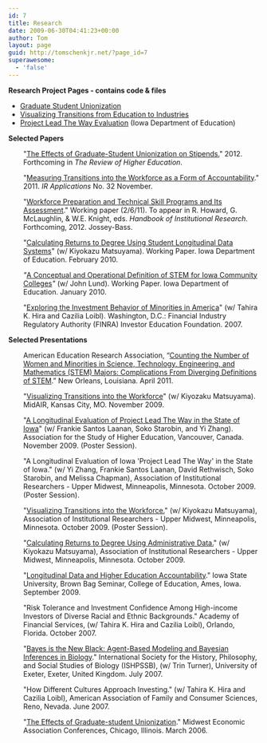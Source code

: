 ```yaml
---
id: 7
title: Research
date: 2009-06-30T04:41:23+00:00
author: Tom
layout: page
guid: http://tomschenkjr.net/?page_id=7
superawesome:
  - 'false'
---
```

<strong>Research Project Pages - contains code &amp; files
</strong>
<ul>
	<li><a href="http://tomschenkjr.net/research/graduate-student-unionization/">Graduate Student Unionization</a></li>
	<li><a href="http://tomschenkjr.net/research/visualizing-transitions-from-education-to-industries/">Visualizing Transitions from Education to Industries</a></li>
	<li><a href="http://www.iowa.gov/educate/index.php?option=com_content&amp;view=article&amp;id=1846&amp;catid=184&amp;Itemid=1430">Project Lead The Way Evaluation</a> (Iowa Department of Education)</li>
</ul>
<strong>Selected Papers</strong>
<p style="padding-left: 30px;">"<a href="http://tomschenkjr.net/wordpress/wp-content/uploads/2009/07/eegsu.pdf">The Effects of Graduate-Student Unionization on Stipends.</a>" 2012. Forthcoming in <em>The Review of Higher </em><em>Education</em>.</p>
<p style="padding-left: 30px;">"<a href="http://www3.airweb.org/images/irapps32.pdf">Measuring Transitions into the Workforce as a Form of Accountability</a>." 2011. <em>IR Applications</em> No. 32 November.</p>
<p style="padding-left: 30px;">"<a href="http://tomschenkjr.net/wordpress/wp-content/uploads/2011/02/workforce-and-technical-skill-education-and-its-assessment-2011-02-06.pdf">Workforce Preparation and Technical Skill Programs and Its Assessment</a>." Working paper (2/6/11). To appear in R. Howard, G. McLaughlin, &amp; W.E. Knight, eds. <em>Handbook of Institutional Research</em>. Forthcoming, 2012. Jossey-Bass.</p>
<p style="padding-left: 30px;">"<a href="http://tomschenkjr.net/wordpress/wp-content/uploads/2010/02/calculating-the-rate-of-return-using-state-longitudinal-data.pdf">Calculating Returns to Degree Using Student Longitudinal Data Systems</a>" (w/ Kiyokazu Matsuyama). Working Paper. Iowa Department of Education. February 2010.</p>
<p style="padding-left: 30px;"><em>"</em><a href="http://tomschenkjr.net/wordpress/wp-content/uploads/2010/01/defining-stem-2010-1-11.pdf">A Conceptual and Operational Definition of STEM for Iowa Community Colleges</a><em>"</em> (w/ John Lund). Working Paper. Iowa Department of Education. January 2010.</p>
<p style="padding-left: 30px;">"<a href="http://www.finrafoundation.org/web/groups/foundation/@foundation/documents/foundation/p118420.pdf">Exploring the Investment Behavior of Minorities in America</a>" (w/ Tahira K. Hira and Cazilia Loibl). Washington, D.C.: Financial Industry Regulatory Authority (FINRA) Investor Education Foundation. 2007.</p>
<strong>Selected Presentations</strong>
<p style="padding-left: 30px;">American Education Research Association, “<a href="http://tomschenkjr.net/2010/11/14/are-there-enough-women-in-stem/">Counting the Number of Women and Minorities in Science, Technology, Engineering, and Mathematics (STEM) Majors: Complications From Diverging Definitions of STEM</a>.” New Orleans, Louisiana. April 2011.</p>
<p style="padding-left: 30px;">"<a href="https://speakerdeck.com/u/tomschenkjr/p/visualizing-transitions-into-the-workforce">Visualizing Transitions into the Workforce</a>" (w/ Kiyozaku Matsuyama). MidAIR, Kansas City, MO. November 2009.</p>
<p style="padding-left: 30px;">"<a href="http://tomschenkjr.net/wordpress/wp-content/uploads/2009/11/pltw-poster-for-ashe-2009.pdf">A Longitudinal Evaluation of Project Lead The Way in the State of Iowa</a>" (w/ Frankie Santos Laanan, Soko Starobin, and Yi Zhang). Association for the Study of Higher Education, Vancouver, Canada. November 2009. (Poster Session).</p>
<p style="padding-left: 30px;">"A Longitudinal Evaluation of Iowa 'Project Lead The Way' in the State of Iowa." (w/ Yi Zhang, Frankie Santos Laanan, David Rethwisch, Soko Starobin, and Melissa Chapman), Association of Institutional Researchers - Upper Midwest, Minneapolis, Minnesota. October 2009. (Poster Session).</p>
<p style="padding-left: 30px;">"<a href="http://tomschenkjr.net/wordpress/wp-content/uploads/2009/10/visualizing-transitions-poster-copy1.pdf">Visualizing Transitions into the Workforce.</a>" (w/ Kiyokazu Matsuyama), Association of Institutional Researchers - Upper Midwest, Minneapolis, Minnesota. October 2009. (Poster Session).</p>
<p style="padding-left: 30px;">"<a href="https://speakerdeck.com/u/tomschenkjr/p/calculating-returns-to-degree-using-administrative-data">Calculating Returns to Degree Using Administrative Data.</a>" (w/ Kiyokazu Matsuyama), Association of Institutional Researchers - Upper Midwest, Minneapolis, Minnesota. October 2009.</p>
<p style="padding-left: 30px;">"<a href="http://www.cclp.hs.iastate.edu/brownbag.html">Longitudinal Data and Higher Education Accountability</a>." Iowa State University, Brown Bag Seminar, College of Education, Ames, Iowa. September 2009.</p>
<p style="padding-left: 30px;">"Risk Tolerance and Investment Confidence Among High-income Investors of Diverse Racial and Ethnic Backgrounds." Academy of Financial Services, (w/ Tahira K. Hira and Cazilia Loibl), Orlando, Florida. October 2007.</p>
<p style="padding-left: 30px;">"<a href="http://tomschenkjr.net/2009/07/01/bayes-is-the-new-black-presentation/" target="_self">Bayes is the New Black: Agent-Based Modeling and Bayesian Inferences in Biology</a>." International Society for the History, Philosophy, and Social Studies of Biology (ISHPSSB), (w/ Trin Turner), University of Exeter, Exeter, United Kingdom. July 2007.</p>
<p style="padding-left: 30px;">"How Different Cultures Approach Investing." (w/ Tahira K. Hira and Cazilia Loibl), American Association of Family and Consumer Sciences, Reno, Nevada. June 2007.</p>
<p style="padding-left: 30px;">"<a href="http://www.slideshare.net/tomschenkjr/the-effects-of-graduatestudent-unionization-on-stipends">The Effects of Graduate-student Unionization</a>." Midwest Economic Association Conferences, Chicago, Illinois. March 2006.</p>